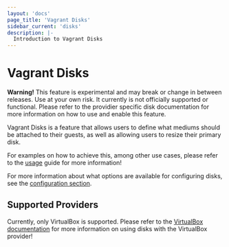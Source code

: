 ```yaml
---
layout: 'docs'
page_title: 'Vagrant Disks'
sidebar_current: 'disks'
description: |-
  Introduction to Vagrant Disks
---
```


# Vagrant Disks

<div class="alert alert-warning">
  <strong>Warning!</strong> This feature is experimental and may break or
  change in between releases. Use at your own risk. It currently is not officially
  supported or functional. Please refer to the providier specific disk documentation
  for more information on how to use and enable this feature.
</div>

Vagrant Disks is a feature that allows users to define what mediums should be attached
to their guests, as well as allowing users to resize their primary disk.

For examples on how to achieve this, among other use cases, please refer to the [usage](/docs/disks/usage.html)
guide for more information!

For more information about what options are available for configuring disks, see the
[configuration section](/docs/disks/configuration.html).

## Supported Providers

Currently, only VirtualBox is supported. Please refer to the [VirtualBox documentation](/docs/disks/virtualbox/index.html) for more information on using disks with the VirtualBox provider!

